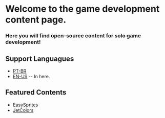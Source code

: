 # Welcome to the game development content page.
### Here you will find open-source content for solo game development!

## Support Languagues
- [PT-BR](https://github.com/F8wwa/DevContent/LEIAME.md)
- [EN-US](https://github.com/F8wwa/DevContent/blob/main/README.md) -- In here.
## Featured Contents
- [EasySprites]()
- [JetColors]()
